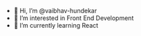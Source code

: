 - 👋 Hi, I’m @vaibhav-hundekar
- 👀 I’m interested in Front End Development 
- 🌱 I’m currently learning React


<!---
vaibhav-hundekar/vaibhav-hundekar is a ✨ special ✨ repository because its `README.md` (this file) appears on your GitHub profile.
You can click the Preview link to take a look at your changes.
--->
